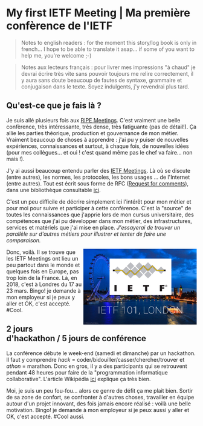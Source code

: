 # My first IETF Meeting | Ma première confèrence de l'IETF

> Notes to english readers : for the moment this story/log book is only in french... I hope to be able to translate it asap... if some of you want to help me, you're welcome ;-)

> Notes aux lecteurs français : pour livrer mes impressions "à chaud" je devrai écrire très vite sans pouvoir toujours me relire correctement, il y aura sans doute beaucoup de fautes de syntaxe, grammaire et conjugaison dans le texte. Soyez indulgents, j'y revendrai plus tard.


## Qu'est-ce que je fais là ?
Je suis allé plusieurs fois aux [RIPE Meetings](https://www.ripe.net/participate/meetings). C'est vraiment une belle confèrence, très intéressante, très dense, très fatiguante (pas de détail!). Ça allie les parties théorique, production et gouvernance de mon métier. Vraiment beaucoup de choses à apprendre : j'ai pu y puiser de nouvelles expériences, connaissances et surtout, à chaque fois, de nouvelles idées (pour mes collègues... et oui ! c'est quand même pas le chef va faire... non mais !).

J'y ai aussi beaucoup entendu parler des [IETF Meetings](https://www.ietf.org/how/meetings/upcoming/). Là où se discute (entre autres), les normes, les protocoles, les bons usages ... de l'Internet (entre autres). Tout est écrit sous forme de RFC ([Request for comments](https://fr.wikipedia.org/wiki/Request_for_comments)), dans une bibliothèque consultable [ici](https://www.rfc-editor.org/).

C'est un peu difficile de décrire simplement ici l'intérêt pour mon métier et pour moi pour suivre et participer à cette conférence. C'est la "source" de toutes les connaissances que j'apprie lors de mon cursus universitaire, des compétences que j'ai pu développer dans mon métier, des infrastructures, services et matériels que j'ai mise en place. *J'essayerai de trouver un parallèle sur d'autres métiers pour illustrer et tenter de faire une comparaison.*

<img src="ietf2018london.png" style="float: right; width: 300px;"/>
Donc, voilà. Il se trouve que les IETF Meetings ont lieu un peu partout dans le monde et quelques fois en Europe, pas trop loin de la France. Là, en 2018, c'est à Londres du 17 au 23 mars. Bingo! je demande à mon employeur si je peux y aller et OK, c'est accepté. #Cool.


## 2 jours d'hackathon / 5 jours de conférence
La conférence débute le week-end (samedi et dimanche) par un hackathon. Il faut y comprendre *hack* = coder/bidouiller/casser/chercher/trouver et *athon* = marathon. Donc en gros, il y a des participants qui se retrouvent pendant 48 heures pour faire de la "programmation informatique collaborative". L'article Wikipédia [ici](https://fr.wikipedia.org/wiki/Hackathon) explique ça très bien.

Moi, je suis un peu fou-fou... alors ce genre de défit ça me plait bien. Sortir de sa zone de confort, se confronter à d'autres choses, travailler en équipe autour d'un projet innovant, des fois jamais encore réalisé : voilà une belle motivation. Bingo! je demande à mon employeur si je peux aussi y aller et OK, c'est accepté. #Cool aussi.

